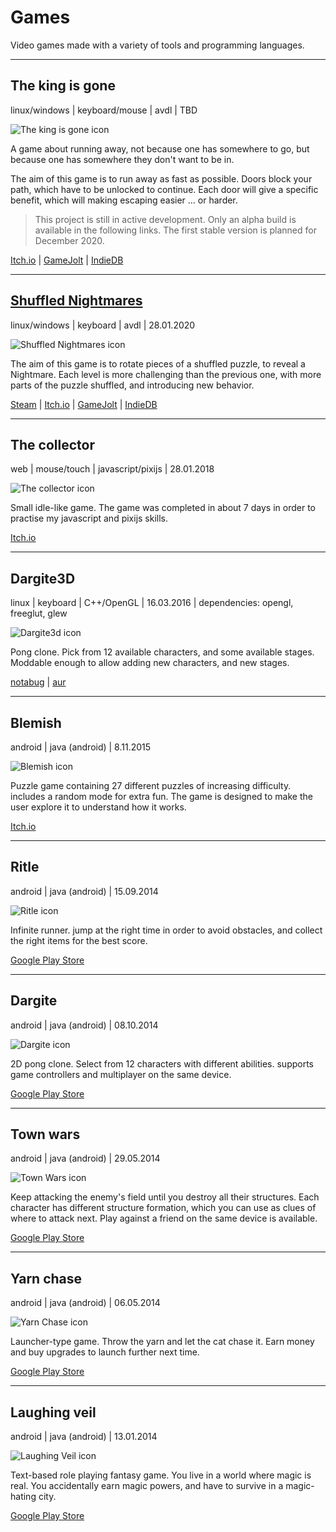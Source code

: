 # Games

Video games made with a variety of tools and programming languages.

---

## The king is gone

linux/windows | keyboard/mouse | avdl | TBD

![The king is gone icon](../images/icon-the_king_is_gone.gif "The king is gone icon")

A game about running away, not because one has somewhere to go, but because one has somewhere they
don't want to be in.

The aim of this game is to run away as fast as possible. Doors block your path, which have to be unlocked
to continue. Each door will give a specific benefit, which will making escaping easier ... or harder.

> This project is still in active development.
> Only an alpha build is available in the following links.
> The first stable version is planned for December 2020.

<a class="button" href="https://darkdimension.itch.io/the-king-is-gone">Itch.io</a> |
<a class="button" href="https://gamejolt.com/games/the-king-is-gone/518056">GameJolt</a> |
<a class="button" href="https://www.indiedb.com/games/the-king-is-gone">IndieDB</a>

---

## [Shuffled Nightmares](shuffled_nightmares.html)

linux/windows | keyboard | avdl | 28.01.2020

<img id="icon" src="../images/icon_shuffled-nightmares.png" alt="Shuffled Nightmares icon"/>

The aim of this game is to rotate pieces of a shuffled puzzle, to reveal a Nightmare. Each level is more challenging than the previous one, with more parts of the puzzle shuffled, and introducing new behavior.

<a class="button" href="https://store.steampowered.com/app/1289510">Steam</a> |
<a class="button" href="https://darkdimension.itch.io/shuffled-nightmares">Itch.io</a> |
<a class="button" href="https://gamejolt.com/games/shuffled_nightmares/484001">GameJolt</a> |
<a class="button" href="https://www.indiedb.com/games/shuffled-nightmares">IndieDB</a>

---

## The collector

web | mouse/touch | javascript/pixijs | 28.01.2018

<img id="icon" src="../images/icon_the-collector.png" alt="The collector icon"/>

Small idle-like game.
The game was completed in about 7 days in order to practise my javascript and pixijs skills.

<a class="button" href="https://darkdimension.itch.io/the-collector">Itch.io</a>

---

## Dargite3D

linux | keyboard | C++/OpenGL | 16.03.2016
| dependencies: opengl, freeglut, glew

<img id="icon" src="../images/icon_dargite.png" alt="Dargite3d icon"/>

Pong clone. Pick from 12 available characters, 
and some available stages. Moddable enough to allow adding new characters,
and new stages.

<a class="button" href="https://notabug.org/tomtsagk/dargite3d">notabug</a> |
<a class="button" href="https://aur.archlinux.org/packages/dargite3d">aur</a>

---

## Blemish

android | java (android) | 8.11.2015

<img id="icon" src="../images/icon_blemish.png" alt="Blemish icon"/>

Puzzle game containing 27 different puzzles of increasing difficulty. 
includes a random mode for extra fun. The game is designed
to make the user explore it to understand how it works.

<a class="button" href="https://darkdimension.itch.io/blemish">Itch.io</a>

---

## Ritle

android | java (android) | 15.09.2014

<img id="icon" src="../images/icon_ritle.png" alt="Ritle icon"/>

Infinite runner. jump at the right time in order to avoid obstacles, and
collect the right items for the best score.

<a class="button" href="https://play.google.com/store/apps/details?id=com.darkdimension.ritle_run">Google Play Store</a>

---

## Dargite

android | java (android) | 08.10.2014

<img id="icon" src="../images/icon_dargite.png" alt="Dargite icon"/>

2D pong clone. Select from 12 characters with different abilities. supports game controllers
and multiplayer on the same device.

<a class="button" href="https://play.google.com/store/apps/details?id=com.darkdimension.dargite_new">Google Play Store</a>

---

## Town wars

android | java (android) | 29.05.2014

<img id="icon" src="../images/icon_town-wars.png" alt="Town Wars icon"/>

Keep attacking the enemy's field until you destroy all their structures.
Each character has different structure formation, which you can use as clues of where to attack next.
Play against a friend on the same device is available.

<a class="button" href="https://play.google.com/store/apps/details?id=com.darkdimension.town_wars">Google Play Store</a>

---

## Yarn chase

android | java (android) | 06.05.2014

<img id="icon" src="../images/icon_yarn-chase.png" alt="Yarn Chase icon"/>

Launcher-type game.
Throw the yarn and let the cat chase it.
Earn money and buy upgrades to launch further next time.

<a class="button" href="https://play.google.com/store/apps/details?id=com.darkdimension.yarn_chase">Google Play Store</a>

---

## Laughing veil

android | java (android) | 13.01.2014

<img id="icon" src="../images/icon_laughing-veil.png" alt="Laughing Veil icon"/>

Text-based role playing fantasy game.
You live in a world where magic is real.
You accidentally earn magic powers, and have to survive in a magic-hating city.

<a class="button" href="https://play.google.com/store/apps/details?id=com.darkdimension.laughingveil">Google Play Store</a>
